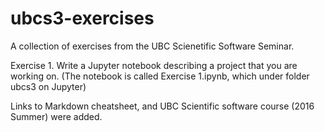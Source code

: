 # ubcs3-exercises
A collection of exercises from the UBC Scienetific Software Seminar. 

Exercise 1. Write a Jupyter notebook describing a project that you are working on. (The notebook is called Exercise 1.ipynb, which under folder ubcs3 on Jupyter) 

Links to Markdown cheatsheet, and UBC Scientific software course (2016 Summer) were added. 